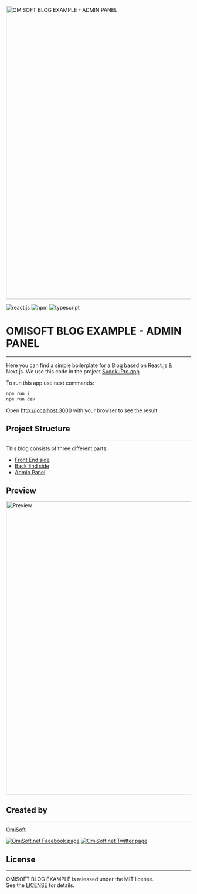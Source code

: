 <img src="./images/cover.png" alt="OMISOFT BLOG EXAMPLE - ADMIN PANEL" width="800">

![react.js](https://img.shields.io/static/v1?label=react.js&message=17.0.2&color=<COLOR>)
![npm](https://img.shields.io/static/v1?label=npm&message=8.9.0&color=orange)
![typescript](https://img.shields.io/static/v1?label=typescript.js&message=4.6.3&color=blue)

# OMISOFT BLOG EXAMPLE - ADMIN PANEL

---

Here you can find a simple boilerplate for a Blog based on React.js & Next.js. We use this code in the project [SudokuPro.app](https://sudokupro.app)

To run this app use next commands:

```bash
npm run i
npm run dev
```

Open [http://localhost:3000](http://localhost:3000) with your browser to see the result.

## Project Structure

---

This blog consists of three different parts:

- [Front End side](https://github.com/OmiSoftNet/omisoft-blog-template-front)
- [Back End side](https://github.com/OmiSoftNet/omisoft-blog-template-back)
- [Admin Panel](https://github.com/OmiSoftNet/omisoft-blog-template-admin)

## Preview

<img src="./images/screen.png" alt="Preview" width="800">

## Created by

---

[OmiSoft](https://omisoft.net/?utm_source=github&utm_medium=social)

[![OmiSoft.net Facebook page][1.1]][1]
[![OmiSoft.net Twitter page][2.1]][2]

[1]: http://www.facebook.com/omisoftnet
[2]: http://www.twitter.com/omisoftnet
[1.1]: http://i.imgur.com/fep1WsG.png "OmiSoft.net Facebook page"
[2.1]: http://i.imgur.com/wWzX9uB.png "OmiSoft.net Twitter page"

## License

---

OMISOFT BLOG EXAMPLE is released under the MIT license.  
See the [LICENSE](./LICENSE.md) for details.
